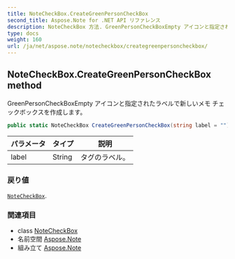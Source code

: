 ```yaml
---
title: NoteCheckBox.CreateGreenPersonCheckBox
second_title: Aspose.Note for .NET API リファレンス
description: NoteCheckBox 方法. GreenPersonCheckBoxEmpty アイコンと指定されたラベルで新しいメモ チェックボックスを作成します
type: docs
weight: 160
url: /ja/net/aspose.note/notecheckbox/creategreenpersoncheckbox/
---
```

## NoteCheckBox.CreateGreenPersonCheckBox method

GreenPersonCheckBoxEmpty アイコンと指定されたラベルで新しいメモ チェックボックスを作成します。

```csharp
public static NoteCheckBox CreateGreenPersonCheckBox(string label = "")
```

| パラメータ | タイプ | 説明 |
| --- | --- | --- |
| label | String | タグのラベル。 |

### 戻り値

[`NoteCheckBox`](../).

### 関連項目

* class [NoteCheckBox](../)
* 名前空間 [Aspose.Note](../../notecheckbox/)
* 組み立て [Aspose.Note](../../../)


